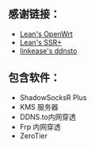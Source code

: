 ## 感谢链接：
* [Lean's OpenWrt](https://github.com/coolsnowwolf/lede) 
* [Lean's SSR+](https://github.com/fw876/helloworld) 
* [linkease's ddnsto](https://github.com/linkease/nas-packages) 

## 包含软件：
* ShadowSocksR Plus
* KMS 服务器
* DDNS.to内网穿透
* Frp 内网穿透
* ZeroTier
